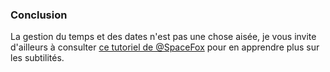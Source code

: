 ### Conclusion

La gestion du temps et des dates n'est pas une chose aisée, je vous invite d'ailleurs à consulter [ce tutoriel de @SpaceFox]() pour en apprendre plus sur les subtilités.
